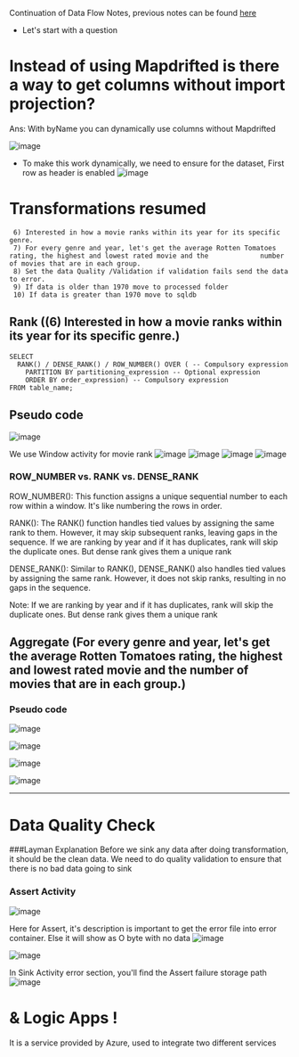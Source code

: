 Continuation of Data Flow Notes, previous notes can be found [here](https://github.com/SandeepAnala1/AzureDataEnginnering_Notes/blob/main/7.Azure%20Data%20Factory-%20Data%20Flows%201/Notes.md)
- Let's start with a question
# Instead of using Mapdrifted is there a way to get columns without import projection?
Ans: With byName you can dynamically use columns without Mapdrifted

![image](https://github.com/SandeepAnala1/AzureDataEnginnering_Notes/assets/163712602/c47dc203-4c15-41a1-a599-0db3a388d392)

- To make this work dynamically, we need to ensure for the dataset, First row as header is enabled
![image](https://github.com/SandeepAnala1/AzureDataEnginnering_Notes/assets/163712602/2ad6e356-8527-448a-9579-e78f29fc743b)

# Transformations resumed
     6) Interested in how a movie ranks within its year for its specific genre.
     7) For every genre and year, let's get the average Rotten Tomatoes rating, the highest and lowest rated movie and the             number of movies that are in each group.
     8) Set the data Quality /Validation if validation fails send the data to error.
     9) If data is older than 1970 move to processed folder
     10) If data is greater than 1970 move to sqldb

## Rank ((6) Interested in how a movie ranks within its year for its specific genre.)
    
    SELECT 
      RANK() / DENSE_RANK() / ROW_NUMBER() OVER ( -- Compulsory expression
        PARTITION BY partitioning_expression -- Optional expression
        ORDER BY order_expression) -- Compulsory expression
    FROM table_name;
## Pseudo code
![image](https://github.com/SandeepAnala1/AzureDataFactory_Notes/assets/163712602/21bb8ba6-33ac-4f4b-bdc2-0f47aa6c4510)


We use Window activity for movie rank
![image](https://github.com/SandeepAnala1/AzureDataFactory_Notes/assets/163712602/3a24f40a-6b66-4bfe-941d-e12d7818e9bf)
![image](https://github.com/SandeepAnala1/AzureDataFactory_Notes/assets/163712602/8c6d7602-6f7e-40ca-abf6-01570853fa07)
![image](https://github.com/SandeepAnala1/AzureDataFactory_Notes/assets/163712602/0a187440-5ea2-48c1-b98b-3f7680cf705a)
![image](https://github.com/SandeepAnala1/AzureDataFactory_Notes/assets/163712602/a6bb209a-550d-46a5-93c0-afdb985e670d)

### ROW_NUMBER vs. RANK vs. DENSE_RANK

ROW_NUMBER(): This function assigns a unique sequential number to each row within a window. It's like numbering the rows in order.

RANK(): The RANK() function handles tied values by assigning the same rank to them. However, it may skip subsequent ranks, leaving gaps in the sequence.
If we are ranking by year and if it has duplicates, rank will skip the duplicate ones. But dense rank gives them a unique rank

DENSE_RANK(): Similar to RANK(), DENSE_RANK() also handles tied values by assigning the same rank. However, it does not skip ranks, resulting in no gaps in the sequence.

Note: If we are ranking by year and if it has duplicates, rank will skip the duplicate ones. But dense rank gives them a unique rank


## Aggregate (For every genre and year, let's get the average Rotten Tomatoes rating, the highest and lowest rated movie and the number of movies that are in each group.)

### Pseudo code
![image](https://github.com/SandeepAnala1/AzureDataFactory_Notes/assets/163712602/a803d040-22dd-475f-883e-3b8d6beed691)

![image](https://github.com/SandeepAnala1/AzureDataFactory_Notes/assets/163712602/83c54014-dd6e-4e3c-9e2f-1916199251ab)

![image](https://github.com/SandeepAnala1/AzureDataFactory_Notes/assets/163712602/a88ac67c-125c-4120-a58d-1529723b41b9)

![image](https://github.com/SandeepAnala1/AzureDataFactory_Notes/assets/163712602/61093804-685d-48cf-a556-80c90211216b)

---------------------------------------------------------------------------------------------------------------------

# Data Quality Check
###Layman Explanation
      Before we sink any data after doing transformation, it should be the clean data. We need to do quality validation to ensure that there is no bad data going to sink

### Assert Activity
![image](https://github.com/SandeepAnala1/AzureDataFactory_Notes/assets/163712602/085d0212-011f-41c0-8351-64b1c55b4f47)

Here for Assert, it's description is important to get the error file into error container. Else it will show as O byte with no data
![image](https://github.com/SandeepAnala1/AzureDataFactory_Notes/assets/163712602/da223c0b-dfff-41fa-b80c-b97690048bbc)

![image](https://github.com/SandeepAnala1/AzureDataFactory_Notes/assets/163712602/e09d7a7d-d037-4d53-8fc9-e12f5880a034)


In Sink Activity error section, you'll find the Assert failure storage path
![image](https://github.com/SandeepAnala1/AzureDataFactory_Notes/assets/163712602/fb671d37-0547-4d0a-bd6b-240e819e9825)

# & Logic Apps !
It is a service provided by Azure, used to integrate two different services



























